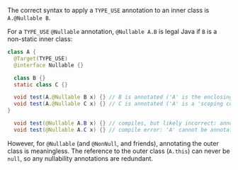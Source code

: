 The correct syntax to apply a `TYPE_USE` annotation to an inner class is
`A.@Nullable B`.

For a `TYPE_USE` `@Nullable` annotation, `@Nullable A.B` is legal Java if `B` is
a non-static inner class:

```java
class A {
  @Target(TYPE_USE)
  @interface Nullable {}

  class B {}
  static class C {}

  void test(A.@Nullable B x) {} // B is annotated ('A' is the enclosing instance type)
  void test(A.@Nullable C x) {} // C is annotated ('A' is a 'scoping construct' here)
}
```

```java
  void test(@Nullable A.B x) {} // compiles, but likely incorrect: annotates the enclosing instance type 'A', which can never be null
  void test(@Nullable A.C x) {} // compile error: 'A' cannot be annotated
```

However, for `@Nullable` (and `@NonNull`, and friends), annotating the outer
class is meaningless. The reference to the outer class (`A.this`) can never be
`null`, so any nullability annotations are redundant.
